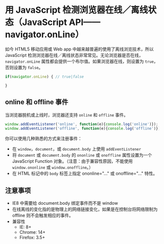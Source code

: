 # 用 JavaScript 检测浏览器在线／离线状态（JavaScript API——navigator.onLine）

如今 HTML5 移动应用或 Web app 中越来越普遍的使用了离线浏览技术，所以 JavaScript 检测浏览器在线／离线状态非常常见。无论浏览器是否在线，`navigator.onLine` 属性都会提供一个布尔值。如果浏览器在线，则设置为 `true`，否则设置为 `false`。

```javascript
if(navigator.onLine) { // true|false

}
```

## online 和 offline 事件

当浏览器脱机或上线时，浏览器还支持 `online` 和 `offline` 事件。

```javascript
window.addEventListener('online', function(e){console.log('online')});
window.addEventListener('offline', function(e){console.log('offline')});
```
你可以使用几种熟悉的方式来注册事件：
+ 在 `window`，`document`，或 `document.body` 上使用 `addEventListener`
+ 将 `document` 或 `document.body` 的 `ononline` 或 `onoffline` 属性设置为一个 JavaScript Function 对象。（注意：由于兼容性原因，不能使用 `window.ononline` 或 `window.onoffline`。）
+ 在 HTML 标记中的 `body` 标签上指定 ononline="..." 或 onoffline="..." 特性。


## 注意事项

+ IE8 中需要给 document.body 绑定事件而不是 window
+ 在线离线的变化指的是物理上的网络链接变化，如果是在控制台将网络限制为 offline 则不会触发相应的事件。
+ 兼容性
    + IE: 8+
    + Chrome: 14+
    + Firefox: 3.5+